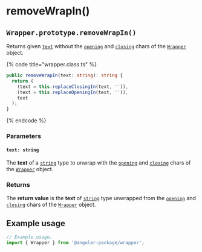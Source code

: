 # removeWrapIn()

## `Wrapper.prototype.removeWrapIn()`

Returns given [`text`](removewrapin.md#text-string) without the [`opening`](../../../wrap/accessors/#wrap.prototype.opening) and [`closing`](../../../wrap/accessors/#wrap.prototype.closing) chars of the [`Wrapper`](../../description.md) object.

{% code title="wrapper.class.ts" %}
```typescript
public removeWrapIn(text: string): string {
  return (
    (text = this.replaceClosingIn(text, '')),
    (text = this.replaceOpeningIn(text, '')),
    text
  );
}
```
{% endcode %}

### Parameters

#### `text: string`

The **text** of a [`string`](https://developer.mozilla.org/en-US/docs/Web/JavaScript/Reference/Global\_Objects/String) type to unwrap with the [`opening`](../../../wrap/accessors/#wrap.prototype.opening) and [`closing`](../../../wrap/accessors/#wrap.prototype.closing) chars of the [`Wrapper`](../../description.md) object.

### Returns

The **return value** is the **text** of [`string`](https://developer.mozilla.org/en-US/docs/Web/JavaScript/Reference/Global\_Objects/String) type unwrapped from the [`opening`](../../../wrap/accessors/#wrap.prototype.opening) and [`closing`](../../../wrap/accessors/#wrap.prototype.closing) chars of the [`Wrapper`](broken-reference) object.

## Example usage

```typescript
// Example usage.
import { Wrapper } from '@angular-package/wrapper';


```
